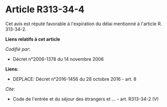 # Article R313-34-4

Cet avis est réputé favorable à l'expiration du délai mentionné à l'article R. 313-34-2.

**Liens relatifs à cet article**

_Codifié par_:

  - Décret n°2006-1378 du 14 novembre 2006

**Liens**:

  - DEPLACE: Décret n°2016-1456 du 28 octobre 2016 - art. 8

_Cite_:

  - Code de l'entrée et du séjour des étrangers et ... - art. R313-34-2 (V)
